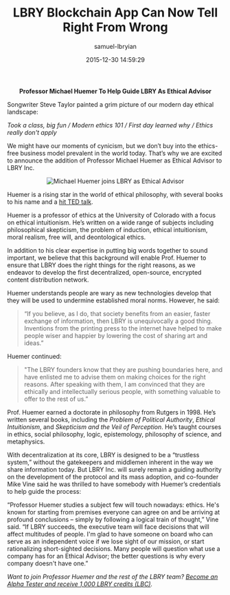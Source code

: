 ﻿---
author: samuel-lbryian
title: LBRY Blockchain App Can Now Tell Right From Wrong
date: '2015-12-30 14:59:29'
---

**<p style="text-align: center;">Professor Michael Huemer To Help Guide LBRY As Ethical Advisor</p>**

Songwriter Steve Taylor painted a grim picture of our modern day ethical landscape:

*Took a class, big fun / Modern ethics 101 / First day learned why / Ethics really don't apply*

We might have our moments of cynicism, but we don’t buy into the ethics-free business model prevalent in the world today. That’s why we are excited to announce the addition of Professor Michael Huemer as Ethical Advisor to LBRY Inc.

<p style="text-align: center;"><img src="https://i.imgur.com/VlXnnM6.png" alt="Michael Huemer joins LBRY as Ethical Advisor"></p>

Huemer is a rising star in the world of ethical philosophy, with several books to his name and a [hit TED talk](https://www.youtube.com/watch?v=4JYL5VUe5NQ).

Huemer is a professor of ethics at the University of Colorado with a focus on ethical intuitionism. He’s written on a wide range of subjects including philosophical skepticism, the problem of induction, ethical intuitionism, moral realism, free will, and deontological ethics.

In addition to his clear expertise in putting big words together to sound important, we believe that this background will enable Prof. Huemer to ensure that LBRY does the right things for the right reasons, as we endeavor to develop the first decentralized, open-source, encrypted content distribution network.

Huemer understands people are wary as new technologies develop that they will be used to undermine established moral norms. However, he said:
>“If you believe, as I do, that society benefits from an easier, faster exchange of information, then LBRY is unequivocally a good thing. Inventions from the printing press to the internet have helped to make people wiser and happier by lowering the cost of sharing art and ideas.”

Huemer continued:
>"The LBRY founders know that they are pushing boundaries here, and have enlisted me to advise them on making choices for the right reasons. After speaking with them, I am convinced that they are ethically and intellectually serious people, with something valuable to offer to the rest of us.”

Prof. Huemer earned a doctorate in philosophy from Rutgers in 1998. He’s written several books, including the *Problem of Political Authority*, *Ethical Intuitionism*, and *Skepticism and the Veil of Perception*. He’s taught courses in ethics, social philosophy, logic, epistemology, philosophy of science, and metaphysics.

With decentralization at its core, LBRY is designed to be a “trustless system,” without the gatekeepers and middlemen inherent in the way we share information today. But LBRY Inc. will surely remain a guiding authority on the development of the protocol and its mass adoption, and co-founder Mike Vine said he was thrilled to have somebody with Huemer’s credentials to help guide the process:

“Professor Huemer studies a subject few will touch nowadays: ethics. He's known for starting from premises everyone can agree on and be arriving at profound conclusions – simply by following a logical train of thought,” Vine said. “If LBRY succeeds, the executive team will face decisions that will affect multitudes of people. I'm glad to have someone on board who can serve as an independent voice if we lose sight of our mission, or start rationalizing short-sighted decisions. Many people will question what use a company has for an Ethical Advisor; the better questions is why every company doesn't have one.”

*Want to join Professor Huemer and the rest of the LBRY team? [Become an Alpha Tester and receive 1,000 LBRY credits (LBC)](https://lbry.io/get).*
